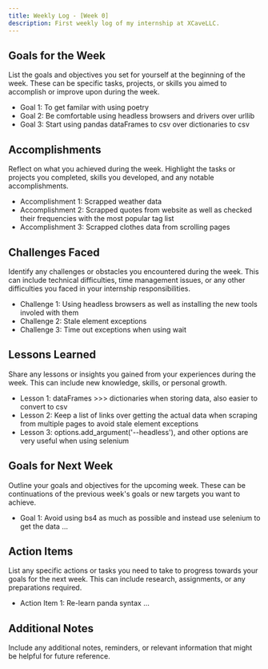 ```yaml
---
title: Weekly Log - [Week 0]
description: First weekly log of my internship at XCaveLLC.
---
```

## Goals for the Week

List the goals and objectives you set for yourself at the beginning of the week. These can be specific tasks, projects, or skills you aimed to accomplish or improve upon during the week.

- Goal 1: To get familar with using poetry
- Goal 2: Be comfortable using headless browsers and drivers over urllib 
- Goal 3: Start using pandas dataFrames to csv over dictionaries to csv

## Accomplishments

Reflect on what you achieved during the week. Highlight the tasks or projects you completed, skills you developed, and any notable accomplishments.

- Accomplishment 1: Scrapped weather data
- Accomplishment 2: Scrapped quotes from website as well as checked their frequencies with the most popular tag list
- Accomplishment 3: Scrapped clothes data from scrolling pages

## Challenges Faced

Identify any challenges or obstacles you encountered during the week. This can include technical difficulties, time management issues, or any other difficulties you faced in your internship responsibilities.

- Challenge 1: Using headless browsers as well as installing the new tools involed with them
- Challenge 2: Stale element exceptions
- Challenge 3: Time out exceptions when using wait 

## Lessons Learned

Share any lessons or insights you gained from your experiences during the week. This can include new knowledge, skills, or personal growth.

- Lesson 1: dataFrames >>> dictionaries when storing data, also easier to convert to csv
- Lesson 2: Keep a list of links over getting the actual data when scraping from multiple pages to avoid stale element exceptions
- Lesson 3: options.add_argument('--headless'), and other options are very useful when using selenium

## Goals for Next Week

Outline your goals and objectives for the upcoming week. These can be continuations of the previous week's goals or new targets you want to achieve.

- Goal 1: Avoid using bs4 as much as possible and instead use selenium to get the data
...
## Action Items

List any specific actions or tasks you need to take to progress towards your goals for the next week. This can include research, assignments, or any preparations required.

- Action Item 1: Re-learn panda syntax
...

## Additional Notes

Include any additional notes, reminders, or relevant information that might be helpful for future reference.
